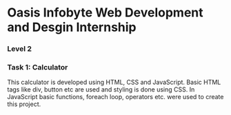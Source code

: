 # Oasis Infobyte Web Development and Desgin Internship
### Level 2
### Task 1: Calculator
This calculator is developed using HTML, CSS and JavaScript. Basic HTML tags like div, button etc are used and styling is done using CSS. In JavaScript basic functions, foreach loop, operators etc. were used to create this project.
